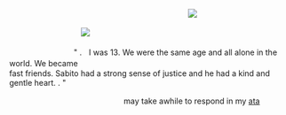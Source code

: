 
ㅤㅤㅤㅤㅤㅤㅤㅤㅤㅤㅤㅤㅤㅤㅤㅤㅤㅤㅤㅤㅤㅤㅤㅤㅤ![](https://komarev.com/ghpvc/?username=kenashcorp&color=red&label=<3𓂃⋆.˚)


ㅤㅤㅤㅤㅤㅤㅤㅤㅤㅤ![](https://64.media.tumblr.com/2044046759867da4ae830517cbd584d1/88fddd5acf091263-45/s540x810/a7330b3869457f38df6ea23bcced1d23630f6bf7.gifv)

ㅤㅤㅤㅤㅤㅤㅤㅤㅤ" .ㅤI was 13. We were the same age and all alone in the world. We became
ㅤㅤㅤㅤㅤㅤㅤㅤㅤㅤㅤㅤㅤㅤㅤㅤㅤㅤㅤㅤ
ㅤㅤㅤㅤㅤㅤㅤㅤfast friends. Sabito had a strong sense of justice and he had a kind and gentle heart. . "

ㅤㅤㅤㅤㅤㅤㅤㅤㅤㅤㅤㅤㅤㅤㅤㅤmay take awhile to respond in my [ata](https://kenashcorp.atabook.org/)
